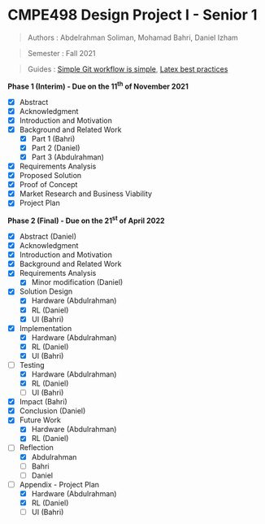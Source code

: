 # CMPE498 Design Project I - Senior 1
>Authors : Abdelrahman Soliman, Mohamad Bahri, Daniel Izham

>Semester : Fall 2021

>Guides : [Simple Git workflow is simple](https://www.atlassian.com/git/articles/simple-git-workflow-is-simple), [Latex best practices](https://github.com/dspinellis/latex-advice#advice-for-writing-latex-documents)

**Phase 1 (Interim) - Due on the 11<sup>th</sup> of November 2021**
- [x] Abstract
- [x] Acknowledgment
- [x] Introduction and Motivation
- [x] Background and Related Work
   - [x] Part 1 (Bahri)
   - [x] Part 2 (Daniel)
   - [x] Part 3 (Abdulrahman)
- [x] Requirements Analysis
- [x] Proposed Solution
- [x] Proof of Concept
- [x] Market Research and Business Viability
- [x] Project Plan

**Phase 2 (Final) - Due on the 21<sup>st</sup> of April 2022**
- [x] Abstract (Daniel)
- [x] Acknowledgment
- [x] Introduction and Motivation
- [x] Background and Related Work
- [x] Requirements Analysis
   - [x] Minor modification (Daniel)
- [x] Solution Design
   - [x] Hardware (Abdulrahman)
   - [x] RL (Daniel)
   - [x] UI (Bahri)
- [x] Implementation
   - [x] Hardware (Abdulrahman)
   - [x] RL (Daniel)
   - [x] UI (Bahri)
- [ ] Testing
   - [x] Hardware (Abdulrahman)
   - [x] RL (Daniel)
   - [ ] UI (Bahri)
- [x] Impact (Bahri)
- [x] Conclusion (Daniel)
- [x] Future Work
   - [x] Hardware (Abdulrahman)
   - [x] RL (Daniel)
- [ ] Reflection
   - [x] Abdulrahman
   - [ ] Bahri
   - [ ] Daniel
- [ ] Appendix - Project Plan
   - [x] Hardware (Abdulrahman)
   - [x] RL (Daniel)
   - [ ] UI (Bahri)
